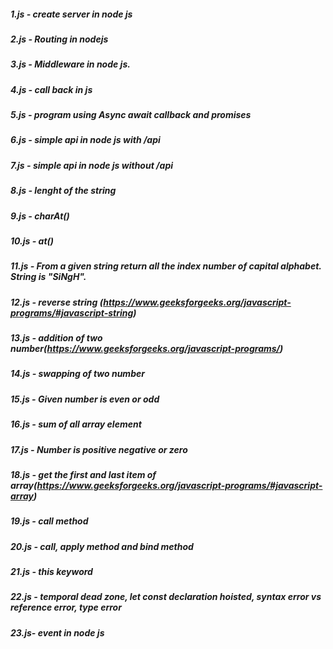 ##### 1.js - create server in node js
##### 2.js - Routing in nodejs
##### 3.js - Middleware in node js.
##### 4.js - call back in js 
##### 5.js - program using Async await callback and promises
##### 6.js - simple api in node js with /api
##### 7.js - simple api in node js without /api 
##### 8.js - lenght of the string
##### 9.js - charAt()
##### 10.js - at()
##### 11.js - From a given string return all the index number of capital alphabet. String is "SiNgH".
##### 12.js - reverse string (https://www.geeksforgeeks.org/javascript-programs/#javascript-string)
##### 13.js - addition of two number(https://www.geeksforgeeks.org/javascript-programs/)
##### 14.js - swapping of two number
##### 15.js - Given number is even or odd
##### 16.js - sum of all array element
##### 17.js - Number is positive negative or zero
##### 18.js - get the first and last item of array(https://www.geeksforgeeks.org/javascript-programs/#javascript-array)
##### 19.js - call method
##### 20.js -  call, apply method and bind method
##### 21.js - this keyword
##### 22.js - temporal dead zone, let const declaration hoisted, syntax error vs reference error, type error
##### 23.js- event in node js
